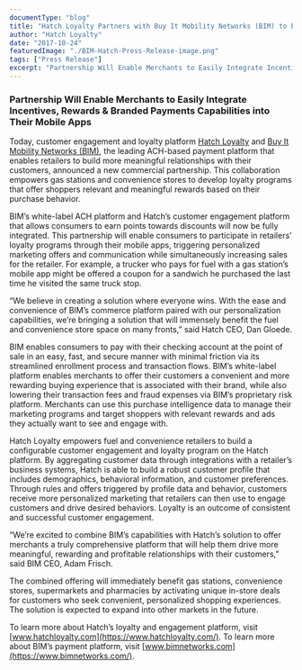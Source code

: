 ```yaml
---
documentType: "blog"
title: "Hatch Loyalty Partners with Buy It Mobility Networks (BIM) to Bring the Leading Commerce and Customer Engagement Solution to Fuel & Convenience Stores"
author: "Hatch Loyalty"
date: "2017-10-24"
featuredImage: "./BIM-Hatch-Press-Release-image.png"
tags: ["Press Release"]
excerpt: "Partnership Will Enable Merchants to Easily Integrate Incentives, Rewards & Branded Payments Capabilities into Their Mobile Apps"
---
```


### Partnership Will Enable Merchants to Easily Integrate Incentives, Rewards & Branded Payments Capabilities into Their Mobile Apps

Today, customer engagement and loyalty platform [Hatch Loyalty](https://www.hatchloyalty.com/) and [Buy It Mobility Networks (BIM)](https://www.bimnetworks.com/), the leading ACH-based payment platform that enables retailers to build more meaningful relationships with their customers, announced a new commercial partnership. This collaboration empowers gas stations and convenience stores to develop loyalty programs that offer shoppers relevant and meaningful rewards based on their purchase behavior.

BIM’s white-label ACH platform and Hatch’s customer engagement platform that allows consumers to earn points towards discounts will now be fully integrated. This partnership will enable consumers to participate in retailers’ loyalty programs through their mobile apps, triggering personalized marketing offers and communication while simultaneously increasing sales for the retailer. For example, a trucker who pays for fuel with a gas station’s mobile app might be offered a coupon for a sandwich he purchased the last time he visited the same truck stop.

“We believe in creating a solution where everyone wins. With the ease and convenience of BIM’s commerce platform paired with our personalization capabilities, we’re bringing a solution that will immensely benefit the fuel and convenience store space on many fronts,” said Hatch CEO, Dan Gloede.

BIM enables consumers to pay with their checking account at the point of sale in an easy, fast, and secure manner with minimal friction via its streamlined enrollment process and transaction flows. BIM’s white-label platform enables merchants to offer their customers a convenient and more rewarding buying experience that is associated with their brand, while also lowering their transaction fees and fraud expenses via BIM’s proprietary risk platform. Merchants can use this purchase intelligence data to manage their marketing programs and target shoppers with relevant rewards and ads they actually want to see and engage with.

Hatch Loyalty empowers fuel and convenience retailers to build a configurable customer engagement and loyalty program on the Hatch platform. By aggregating customer data through integrations with a retailer’s business systems, Hatch is able to build a robust customer profile that includes demographics, behavioral information, and customer preferences. Through rules and offers triggered by profile data and behavior, customers receive more personalized marketing that retailers can then use to engage customers and drive desired behaviors. Loyalty is an outcome of consistent and successful customer engagement.

“We’re excited to combine BIM’s capabilities with Hatch’s solution to offer merchants a truly comprehensive platform that will help them drive more meaningful, rewarding and profitable relationships with their customers,” said BIM CEO, Adam Frisch.

The combined offering will immediately benefit gas stations, convenience stores, supermarkets and pharmacies by activating unique in-store deals for customers who seek convenient, personalized shopping experiences. The solution is expected to expand into other markets in the future.

To learn more about Hatch’s loyalty and engagement platform, visit [www.hatchloyalty.com](https://www.hatchloyalty.com/).
To learn more about BIM’s payment platform, visit [www.bimnetworks.com](https://www.bimnetworks.com/).
